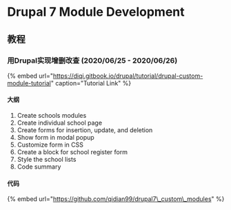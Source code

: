 # Drupal 7 Module Development

## 教程

### 用Drupal实现增删改查 \(2020/06/25 - 2020/06/26\)

{% embed url="https://diqi.gitbook.io/drupal/tutorial/drupal-custom-module-tutorial" caption="Tutorial Link" %}

#### 大纲

1. Create schools modules
2. Create individual school page
3. Create forms for insertion, update, and deletion
4. Show form in modal popup
5. Customize form in CSS
6. Create a block for school register form
7. Style the school lists
8. Code summary

#### 代码

{% embed url="https://github.com/qidian99/drupal7\_custom\_modules" %}



